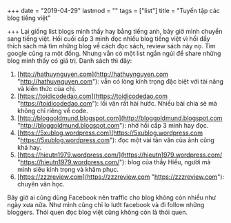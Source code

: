 +++
date = "2019-04-29"
lastmod = ""
tags = ["list"]
title = "Tuyển tập các blog tiếng việt"

+++
Lại giống list blogs mình thấy hay bằng tiếng anh, bây giờ mình chuyển sang tiếng việt. Hồi cuối cấp 3 mình đọc nhiều blog tiếng việt vì hồi đấy thích sách mà tìm những blog về cách đọc sách, review sách này nọ. Tìm google cũng ra một đống. Nhưng vẫn có một list ngắn ngủi để share những blog mình thấy có giá trị. Danh sách thì đây:

1. [http://hathuynguyen.com](http://hathuynguyen.com "http://hathuynguyen.com"): vẫn có lòng kính trọng đặc biệt với tài năng và kiến thức của chị.
2. [https://toidicodedao.com](https://toidicodedao.com "https://toidicodedao.com"): lối văn rất hài hước. Nhiều bài chia sẻ mà không chỉ riêng về code.
3. [http://bloggoldmund.blogspot.com](http://bloggoldmund.blogspot.com "http://bloggoldmund.blogspot.com"): nhớ hồi cấp 3 mình hay đọc.
4. [https://5xublog.wordpress.com](https://5xublog.wordpress.com "https://5xublog.wordpress.com"): đọc một vài tản văn của ảnh cũng khá hay.
5. [https://hieutn1979.wordpress.com/](https://hieutn1979.wordpress.com/ "https://hieutn1979.wordpress.com/"): blog của thầy Hiếu, người mà mình siêu kính trọng và khâm phục.
6. [https://zzzreview.com](https://zzzreview.com "https://zzzreview.com"): chuyên văn học.

Bây giờ ai cũng dùng Facebook nên traffic cho blog không còn nhiều như ngày xưa nữa. Như mình cũng chỉ lo lướt facebook và đi follow những bloggers. Thói quen đọc blog việt cũng không còn là thói quen.